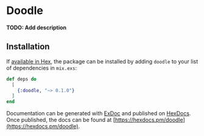 # Doodle

**TODO: Add description**

## Installation

If [available in Hex](https://hex.pm/docs/publish), the package can be installed
by adding `doodle` to your list of dependencies in `mix.exs`:

```elixir
def deps do
  [
    {:doodle, "~> 0.1.0"}
  ]
end
```

Documentation can be generated with [ExDoc](https://github.com/elixir-lang/ex_doc)
and published on [HexDocs](https://hexdocs.pm). Once published, the docs can
be found at [https://hexdocs.pm/doodle](https://hexdocs.pm/doodle).

